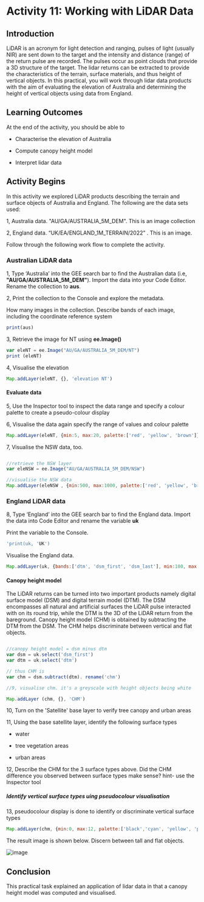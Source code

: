 # Activity 11: Working with LiDAR Data



## Introduction

LiDAR is an acronym for light detection and ranging, pulses of light (usually NIR) are sent down to the target and the intensity and distance (range) of the return pulse are recorded. The pulses occur as point clouds that provide a 3D structure of the target. The lidar returns can be extracted to provide the characteristics of the terrain, surface materials, and thus height of vertical objects. In this practical, you will work through lidar data products with the aim of evaluating the elevation of Australia and determining the height of vertical objects using data from England. 



## Learning Outcomes

At the end of the activity, you should be able to

- Characterise the elevation of Australia

- Compute canopy height model

- Interpret lidar data



## Activity Begins


In this activity we explored LiDAR products describing the terrain and surface objects of Australia and England. The following are the data sets used: <br>

1, Australia data. "AU/GA/AUSTRALIA_5M_DEM". This is an image collection <br>

2, England data.  “UK/EA/ENGLAND_1M_TERRAIN/2022” . This is an image.

Follow through the following work flow to complete the activity.


### Australian LiDAR data


 1, Type ‘Australia’ into the GEE search bar to find the Australian data (i.e, **"AU/GA/AUSTRALIA_5M_DEM"**). Import the data into your Code Editor. Rename the collection to **aus**.

 2, Print the collection to the Console and explore the metadata.

How many images in the collection. Describe bands of each image, including the coordinate reference system

```Javascript
print(aus)
```


3,  Retrieve the image for NT using **ee.Image()**

```JavaScript
var eleNT = ee.Image("AU/GA/AUSTRALIA_5M_DEM/NT")
print (eleNT)
```

4, Visualise the elevation

```JavaScript
Map.addLayer(eleNT, {}, 'elevation NT')
```



#### Evaluate data


5, Use the Inspector tool to inspect the data range and specify a colour palette to create a pseudo-colour display

6, Visualise the data again specify the range of values and colour palette

```JavaScript
Map.addLayer(eleNT, {min:5, max:20, palette:['red', 'yellow', 'brown']})
```

7, Visualise the NSW data, too.

```JavaScript

//retrieve the NSW layer
var eleNSW = ee.Image("AU/GA/AUSTRALIA_5M_DEM/NSW")

//visualise the NSW data
Map.addLayer(eleNSW , {min:500, max:1000, palette:['red', 'yellow', 'brown']})
```




### England LiDAR data



8, Type ‘England’ into the GEE search bar to find the England data. Import the data into Code Editor and rename the variable **uk**

Print the variable to the Console.

```JavaScript
'print(uk, 'UK')
```

Visualise the England data.

```JavaScript
Map.addLayer(uk, {bands:['dtm', 'dsm_first', 'dsm_last'], min:100, max:700}, 'UK')
```


#### Canopy height model

The LiDAR returns can be turned into two important products namely digital surface model (DSM) and digital terrain model (DTM). The DSM encompasses all natural and artificial surfaces the LiDAR pulse interacted with on its round trip, while the DTM is the 3D of the LiDAR return from the bareground. Canopy height model (CHM) is obtained by subtracting the DTM from the DSM. The CHM helps discriminate between vertical and flat objects.

 ```JavaScript

//canopy height model = dsm minus dtm
var dsm = uk.select('dsm_first')
var dtm = uk.select('dtm')

// thus CHM is
var chm = dsm.subtract(dtm). rename('chm')

//9, visualise chm. it's a greyscale with height objects being white

Map.addLayer (chm, {}, 'CHM')
```


10, Turn on the 'Satellite' base layer to verify tree canopy and urban areas



11, Using the base satellite layer, identify the following surface types <br>

- water <br>

- tree vegetation areas <br>

- urban areas <br>




12, Describe the CHM for the 3 surface types above. Did the CHM difference you observed between surface types make sense? hint- use the Inspector tool



##### Identify vertical surface types uing pseudocolour visualisation

13,  pseudocolour display is done to identify or discriminate vertical surface types

```JavaScript
Map.addLayer(chm, {min:0, max:12, palette:['black','cyan', 'yellow', 'purple']}, 'CHM-Pseudo')
```


The result image is shown below. Discern between tall and flat objects.





![image](https://github.com/user-attachments/assets/336bf23f-781a-490d-8890-49e77ef4e264)









## Conclusion


This practical task explained an application of lidar data in that a canopy height model was computed and visualised.























